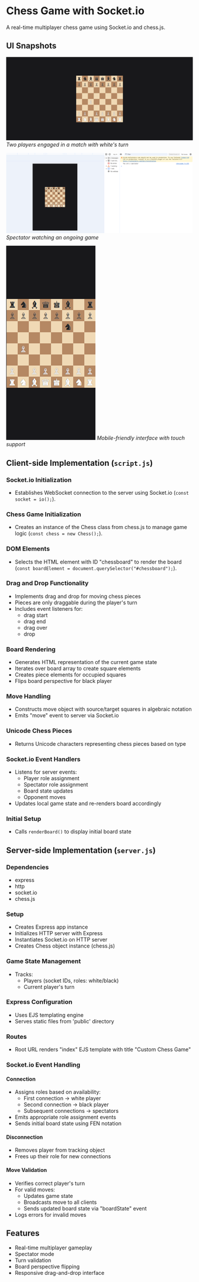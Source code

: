 # Chess Game with Socket.io

A real-time multiplayer chess game using Socket.io and chess.js.
## UI Snapshots

![Game in Progress](gameplay.png)
*Two players engaged in a match with white's turn*

![Spectator  View](spectator.png)
*Spectator watching an ongoing game*

![Mobile Responsive](mobile-view.png)
*Mobile-friendly interface with touch support*

## Client-side Implementation (`script.js`)

### Socket.io Initialization
- Establishes WebSocket connection to the server using Socket.io (`const socket = io();`).

### Chess Game Initialization
- Creates an instance of the Chess class from chess.js to manage game logic (`const chess = new Chess();`).

### DOM Elements
- Selects the HTML element with ID "chessboard" to render the board (`const boardElement = document.querySelector("#chessboard");`).

### Drag and Drop Functionality
- Implements drag and drop for moving chess pieces
- Pieces are only draggable during the player's turn
- Includes event listeners for:
  - drag start
  - drag end
  - drag over
  - drop

### Board Rendering
- Generates HTML representation of the current game state
- Iterates over board array to create square elements
- Creates piece elements for occupied squares
- Flips board perspective for black player

### Move Handling
- Constructs move object with source/target squares in algebraic notation
- Emits "move" event to server via Socket.io

### Unicode Chess Pieces
- Returns Unicode characters representing chess pieces based on type

### Socket.io Event Handlers
- Listens for server events:
  - Player role assignment
  - Spectator role assignment
  - Board state updates
  - Opponent moves
- Updates local game state and re-renders board accordingly

### Initial Setup
- Calls `renderBoard()` to display initial board state

## Server-side Implementation (`server.js`)

### Dependencies
- express
- http
- socket.io
- chess.js

### Setup
- Creates Express app instance
- Initializes HTTP server with Express
- Instantiates Socket.io on HTTP server
- Creates Chess object instance (chess.js)

### Game State Management
- Tracks:
  - Players (socket IDs, roles: white/black)
  - Current player's turn

### Express Configuration
- Uses EJS templating engine
- Serves static files from 'public' directory

### Routes
- Root URL renders "index" EJS template with title "Custom Chess Game"

### Socket.io Event Handling

#### Connection
- Assigns roles based on availability:
  - First connection → white player
  - Second connection → black player
  - Subsequent connections → spectators
- Emits appropriate role assignment events
- Sends initial board state using FEN notation

#### Disconnection
- Removes player from tracking object
- Frees up their role for new connections

#### Move Validation
- Verifies correct player's turn
- For valid moves:
  - Updates game state
  - Broadcasts move to all clients
  - Sends updated board state via "boardState" event
- Logs errors for invalid moves

## Features
- Real-time multiplayer gameplay
- Spectator mode
- Turn validation
- Board perspective flipping
- Responsive drag-and-drop interface
